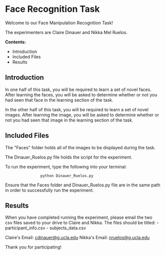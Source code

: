 # Face Recognition Task

 Welcome to our Face Manipulation Recognition Task!
 
 The experimenters are Claire Dinauer and Nikka Mel Ruelos.
 
**Contents:**
 * Introduction
 * Included Files
 * Results

 ## Introduction

 In one half of this task, you will be required to learn a set of novel faces.
 After learning the faces, you will be asked to determine whether or not you had
 seen that face in the learning section of the task.

 In the other half of this task, you will be required to learn a set of novel images.
 After learning the image, you will be asked to determine whether or not you had
 seen that image in the learning section of the task.


 ## Included Files
 The "Faces" folder holds all of the images to be displayed during the task.

 The Dinauer_Ruelos.py file holds the script for the experiment.

 To run the experiment, type the following into your terminal:

                    python Dinauer_Ruelos.py

 Ensure that the Faces folder and Dinauer_Ruelos.py file are in the same path
 in order to successfully run the experiment.


## Results
 When you have completed running the experiment, please email the two csv
 files saved to your drive to Claire and Nikka. The files should be titled:
    - participant_info.csv
    - subjects_data.csv

 Claire's Email: cdinauer@g.ucla.edu
 Nikka's Email: nruelos@g.ucla.edu

Thank you for participating!

